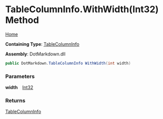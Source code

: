 # TableColumnInfo\.WithWidth\(Int32\) Method

[Home](../../../README.md)

**Containing Type**: [TableColumnInfo](../README.md)

**Assembly**: DotMarkdown\.dll

```csharp
public DotMarkdown.TableColumnInfo WithWidth(int width)
```

### Parameters

**width** &ensp; [Int32](https://docs.microsoft.com/en-us/dotnet/api/system.int32)

### Returns

[TableColumnInfo](../README.md)

